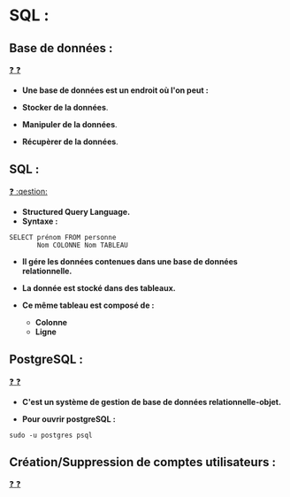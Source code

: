 # SQL :

## Base de données :

[:question: :question:](baseDonnees.md)

- **Une base de données est un endroit où l'on peut :**

- **Stocker de la données**.
- **Manipuler de la données**.
- **Récupèrer de la données**.

## SQL :

[:question: :qestion:](sql.md)

- **Structured Query Language.**
- **Syntaxe :**

```
SELECT prénom FROM personne
       Nom COLONNE Nom TABLEAU
```

- **Il gére les données contenues dans une base de données relationnelle.**

- **La donnée est stocké dans des tableaux.**
- **Ce même tableau est composé de :**
  - **Colonne**
  - **Ligne**

## PostgreSQL :

[:question: :question:](postgresql.md)

- **C'est un système de gestion de base de données relationnelle-objet.**

- **Pour ouvrir postgreSQL :**

```
sudo -u postgres psql
```

## Création/Suppression de comptes utilisateurs :

[:question: :question:](creerSupp.md)
